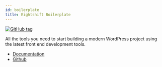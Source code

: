 ```yaml
---
id: boilerplate
title: Eightshift Boilerplate
---
```


[![GitHub tag](https://img.shields.io/github/tag/infinum/eightshift-boilerplate.svg?style=for-the-badge)](https://github.com/infinum/eightshift-boilerplate)

All the tools you need to start building a modern WordPress project using the latest front end development tools.

* [Documentation](/docs/welcome)
* [Github](https://github.com/infinum/eightshift-boilerplate)

